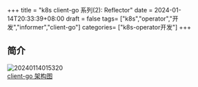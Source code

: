 +++
title =  "k8s client-go 系列(2): Reflector"
date = 2024-01-14T20:33:39+08:00
draft = false
tags= ["k8s","operator","开发","informer","client-go"] 
categories= ["k8s-operator开发"]
+++

## 简介
![20240114015320](https://cdn.jsdelivr.net/gh/liuzehao/PictureManager/lib/20240114015320.png)  
[client-go 架构图](https://github.com/kubernetes/sample-controller/blob/master/docs/controller-client-go.md)
